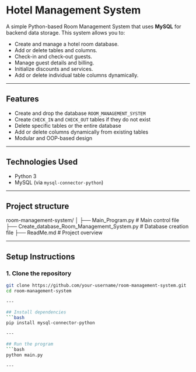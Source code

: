 # Hotel Management System

A simple Python-based Room Management System that uses **MySQL** for backend data storage. This system allows you to:

- Create and manage a hotel room database.
- Add or delete tables and columns.
- Check-in and check-out guests.
- Manage guest details and billing.
- Initialize discounts and services.
- Add or delete individual table columns dynamically.

---

## Features

- Create and drop the database `ROOM_MANAGEMENT_SYSTEM`
- Create `CHECK_IN` and `CHECK_OUT` tables if they do not exist
- Delete specific tables or the entire database
- Add or delete columns dynamically from existing tables
- Modular and OOP-based design

---

## Technologies Used

- Python 3
- MySQL (via `mysql-connector-python`)

---

## Project structure
room-management-system/
│
├── Main_Program.py                    # Main control file
├── Create_database_Room_Managememt_System.py                 # Database creation file
├── ReadMe.md         # Project overview

---
## Setup Instructions

### 1. Clone the repository
```bash
git clone https://github.com/your-username/room-management-system.git
cd room-management-system

---

## Install dependencies 
```bash
pip install mysql-connector-python

---

## Run the program 
```bash
python main.py

---

